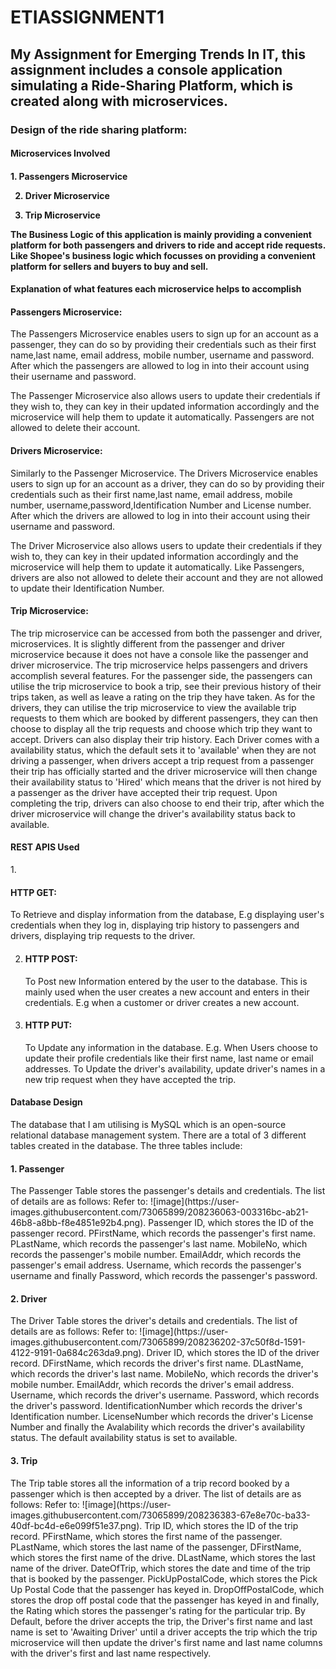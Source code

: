 # ETIASSIGNMENT1
<h2>My Assignment for Emerging Trends In IT, this assignment includes a console application simulating a Ride-Sharing Platform, which is created along with microservices.</h2>

<h3>Design of the ride sharing platform:</h3>

<h4>Microservices Involved<h4>
1. Passengers Microservice
  
2. Driver Microservice
  
3. Trip Microservice

The Business Logic of this application is mainly providing a convenient platform for both passengers and drivers to ride and accept ride requests. Like Shopee's business logic which focusses on providing a convenient platform for sellers and buyers to buy and sell.

<h4>Explanation of what features each microservice helps to accomplish</h4>
<h4>Passengers Microservice:</h4>
The Passengers Microservice enables users to sign up for an account as a passenger, they can do so by providing their credentials such as their first name,last name, email address, mobile number, username and password. After which the passengers are allowed to log in into their account using their username and password.

The Passenger Microservice also allows users to update their credentials if they wish to, they can key in their updated information accordingly and the microservice will help them to update it automatically. Passengers are not allowed to delete their account.

<h4>Drivers Microservice:</h4>
Similarly to the Passenger Microservice. The Drivers Microservice enables users to sign up for an account as a driver, they can do so by providing their credentials such as their first name,last name, email address, mobile number, username,password,Identification Number and License number. After which the drivers are allowed to log in into their account using their username and password.

The Driver Microservice also allows users to update their credentials if they wish to, they can key in their updated information accordingly and the microservice will help them to update it automatically. Like Passengers, drivers are also not allowed to delete their account and they are not allowed to update their Identification Number.

<h4>Trip Microservice:</h4>
The trip microservice can be accessed from both the passenger and driver, microservices. It is slightly different from the passenger and driver microservice because it does not have a console like the passenger and driver microservice. The trip microservice helps passengers and drivers accomplish several features. For the passenger side, the passengers can utilise the trip microservice to book a trip, see their previous history of their trips taken, as well as leave a rating on the trip they have taken. As for the drivers, they can utilise the trip microservice to view the available trip requests to them which are booked by different passengers, they can then choose to display all the trip requests and choose which trip they want to accept. Drivers can also display their trip history. Each Driver comes with a availability status, which the default sets it to 'available' when they are not driving a passenger, when drivers accept a trip request from a passenger their trip has officially started and the driver microservice will then change their availability status to 'Hired' which means that the driver is not hired by a passenger as the driver have accepted their trip request. Upon completing the trip, drivers can also choose to end their trip, after which the driver microservice will change the driver's availability status back to available.

<h4>REST APIS Used</h4>
1. <h4>HTTP GET:</h4> To Retrieve and display information from the database, E.g displaying user's credentials when they log in, displaying trip history to passengers and drivers, displaying trip requests to the driver.
  
2. <h4>HTTP POST:</h4> To Post new Information entered by the user to the database. This is mainly used when the user creates a new account and enters in their credentials. E.g when a customer or driver creates a new account.
  
3. <h4>HTTP PUT:</h4> To Update any information in the database. E.g. When Users choose to update their profile credentials like their first name, last name or email addresses. To Update the driver's availability, update driver's names in a new trip request when they have accepted the trip.
  
<h4>Database Design</h4>
The database that I am utilising is MySQL which is an open-source relational database management system. There are a total of 3 different tables created in the         database. The three tables include:
<h4> 1. Passenger </h4>
The Passenger Table stores the passenger's details and credentials. The list of details are as follows: Refer to: ![image](https://user-images.githubusercontent.com/73065899/208236063-003316bc-ab21-46b8-a8bb-f8e4851e92b4.png). Passenger ID, which stores the ID of the passenger record. PFirstName, which records the passenger's first name. PLastName, which records the passenger's last name. MobileNo, which records the passenger's mobile number. EmailAddr, which records the passenger's email address. Username, which records the passenger's username and finally Password, which records the passenger's password.

 <h4>2. Driver </h4>
 The Driver Table stores the driver's details and credentials. The list of details are as follows: Refer to: ![image](https://user-images.githubusercontent.com/73065899/208236202-37c50f8d-1591-4122-9191-0a684c263da9.png). Driver ID, which stores the ID of the driver record. DFirstName, which records the driver's first name. DLastName, which records the driver's last name. MobileNo, which records the driver's mobile number. EmailAddr, which records the driver's email address. Username, which records the driver's username. Password, which records the driver's password. IdentificationNumber which records the driver's Identification number. LicenseNumber which records the driver's License Number and finally the Avalability which records the driver's availability status. The default availability status is set to available.

 <h4>3. Trip </h4>
The Trip table stores all the information of a trip record booked by a passenger which is then accepted by a driver. The list of details are as follows: Refer to: 
![image](https://user-images.githubusercontent.com/73065899/208236383-67e8e70c-ba33-40df-bc4d-e6e099f51e37.png). Trip ID, which stores the ID of the trip record. PFirstName, which stores the first name of the passenger. PLastName, which stores the last name of the passenger, DFirstName, which stores the first name of the drive. DLastName, which stores the last name of the driver. DateOfTrip, which stores the date and time of the trip that is booked by the passenger. PickUpPostalCode, which stores the Pick Up Postal Code that the passenger has keyed in. DropOffPostalCode, which stores the drop off postal code that the passenger has keyed in and finally, the Rating which stores the passenger's rating for the particular trip. By Default, before the driver accepts the trip, the Driver's first name and last name is set to 'Awaiting Driver' until a driver accepts the trip which the trip microservice will then update the driver's first name and last name columns with the driver's first and last name respectively.





